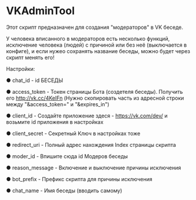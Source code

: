 # VKAdminTool
Этот скрипт предназначен для создания "модераторов" в VK беседе.

У человека вписанного в модераторов есть несколько функций, исключение человека (людей) с причиной или без неё (выключается в конфиге), и если нужео сохранять название беседы, можно будет через скрипт менять его!

Настройки:

● chat_id        - id БЕСЕДЫ

● access_token   - Токен страницы Бота (создетеля беседы). Получить его http://vk.cc/4KeIFn (Нужно скопировать часть из адресной строки между "&access_token=" и "&expires_in")

● client_id      - Создайте приложение здеся - https://vk.com/dev/ и возьмите id приложения в настройках

● client_secret  - Секретный Ключ в настройках тоже

● redirect_uri   - Полный адрес нахождения Index страницы скрипта

● moder_id       - Впишите сюда id Модеров беседы

● reason_message - Включение и выключение причины исключения

● bot_prefix     - Префикс скрипта для причины исключения

● chat_name      - Имя беседы (вводить самому)
